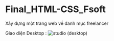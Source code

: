 # Final_HTML-CSS_Fsoft
Xây dựng một trang web về danh mục freelancer

Giao diện Desktop :
![studio (desktop)](https://user-images.githubusercontent.com/82360094/186236711-394c2e5b-9496-48ea-b0ad-1cfa88918952.png)
